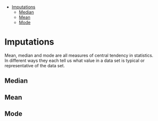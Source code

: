 <!--ts-->
   * [Imputations](#imputations)
      * [Median](#median)
      * [Mean](#mean)
      * [Mode](#mode)

<!-- Added by: gil_diy, at: Wed 26 Jan 2022 17:20:15 IST -->

<!--te-->


# Imputations


Mean, median and mode are all measures of central tendency in statistics. In different ways they each tell us what value in a data set is typical or representative of the data set.

## Median

## Mean

## Mode



